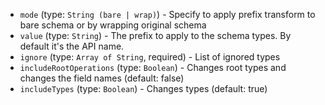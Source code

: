 
* `mode` (type: `String (bare | wrap)`) - Specify to apply prefix transform to bare schema or by wrapping original schema
* `value` (type: `String`) - The prefix to apply to the schema types. By default it's the API name.
* `ignore` (type: `Array of String`, required) - List of ignored types
* `includeRootOperations` (type: `Boolean`) - Changes root types and changes the field names (default: false)
* `includeTypes` (type: `Boolean`) - Changes types (default: true)